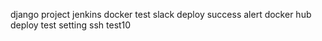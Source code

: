 django project jenkins docker test
slack deploy success alert
docker hub deploy test setting
ssh test10
